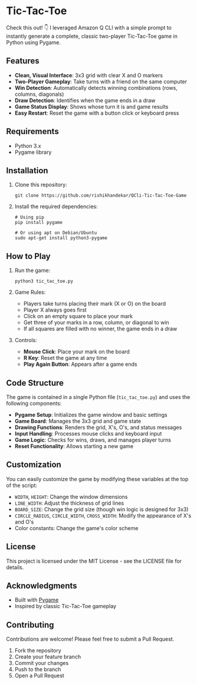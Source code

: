# Tic-Tac-Toe

 Check this out! 👇 I leveraged Amazon Q CLI with a simple prompt to instantly generate a complete, classic two-player Tic-Tac-Toe game in Python using Pygame.

 ## Features

 - **Clean, Visual Interface**: 3x3 grid with clear X and O markers
 - **Two-Player Gameplay**: Take turns with a friend on the same computer
 - **Win Detection**: Automatically detects winning combinations (rows, columns, diagonals)
 - **Draw Detection**: Identifies when the game ends in a draw
 - **Game Status Display**: Shows whose turn it is and game results
 - **Easy Restart**: Reset the game with a button click or keyboard press

 ## Requirements

 - Python 3.x
 - Pygame library

 ## Installation

 1. Clone this repository:
    ```
    git clone https://github.com/rishikhandekar/QCli-Tic-Tac-Toe-Game
    ```

 2. Install the required dependencies:
    ```
    # Using pip
    pip install pygame

    # Or using apt on Debian/Ubuntu
    sudo apt-get install python3-pygame
    ```

 ## How to Play

 1. Run the game:
    ```
    python3 tic_tac_toe.py
    ```

 2. Game Rules:
    - Players take turns placing their mark (X or O) on the board
    - Player X always goes first
    - Click on an empty square to place your mark
    - Get three of your marks in a row, column, or diagonal to win
    - If all squares are filled with no winner, the game ends in a draw

 3. Controls:
    - **Mouse Click**: Place your mark on the board
    - **R Key**: Reset the game at any time
    - **Play Again Button**: Appears after a game ends

 ## Code Structure

 The game is contained in a single Python file (`tic_tac_toe.py`) and uses the following components:

 - **Pygame Setup**: Initializes the game window and basic settings
 - **Game Board**: Manages the 3x3 grid and game state
 - **Drawing Functions**: Renders the grid, X's, O's, and status messages
 - **Input Handling**: Processes mouse clicks and keyboard input
 - **Game Logic**: Checks for wins, draws, and manages player turns
 - **Reset Functionality**: Allows starting a new game

 ## Customization

 You can easily customize the game by modifying these variables at the top of the script:

 - `WIDTH`, `HEIGHT`: Change the window dimensions
 - `LINE_WIDTH`: Adjust the thickness of grid lines
 - `BOARD_SIZE`: Change the grid size (though win logic is designed for 3x3)
 - `CIRCLE_RADIUS`, `CIRCLE_WIDTH`, `CROSS_WIDTH`: Modify the appearance of X's and O's
 - Color constants: Change the game's color scheme

 ## License

 This project is licensed under the MIT License - see the LICENSE file for details.

 ## Acknowledgments

 - Built with [Pygame](https://www.pygame.org/)
 - Inspired by classic Tic-Tac-Toe gameplay

 ## Contributing

 Contributions are welcome! Please feel free to submit a Pull Request.

 1. Fork the repository
 2. Create your feature branch
 3. Commit your changes
 4. Push to the branch
 5. Open a Pull Request
